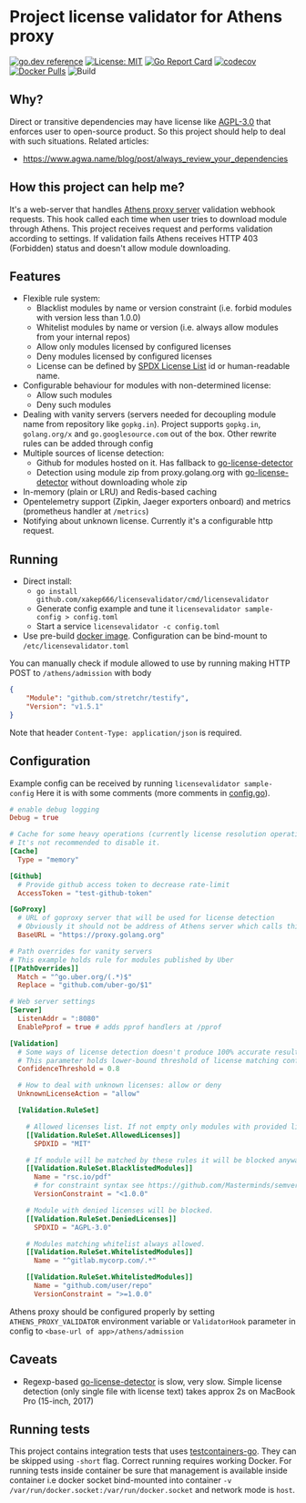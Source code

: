 # Project license validator for Athens proxy
[![go.dev reference](https://img.shields.io/badge/go.dev-reference-007d9c?logo=go&logoColor=white&style=flat-square)](https://pkg.go.dev/github.com/xakep666/licensevalidator)
[![License: MIT](https://img.shields.io/badge/License-MIT-yellow.svg)](https://opensource.org/licenses/MIT)
[![Go Report Card](https://goreportcard.com/badge/github.com/xakep666/licensevalidator)](https://goreportcard.com/report/github.com/xakep666/licensevalidator)
[![codecov](https://codecov.io/gh/xakep666/licensevalidator/branch/master/graph/badge.svg)](https://codecov.io/gh/xakep666/licensevalidator)
[![Docker Pulls](https://img.shields.io/docker/pulls/xakep666/licensevalidator.svg)](https://hub.docker.com/r/xakep666/licensevalidator)
![Build](https://github.com/xakep666/licensevalidator/workflows/Go/badge.svg)

## Why?
Direct or transitive dependencies may have license like [AGPL-3.0](https://spdx.org/licenses/AGPL-3.0.html) that enforces user to open-source product.
So this project should help to deal with such situations.
Related articles:
* https://www.agwa.name/blog/post/always_review_your_dependencies

## How this project can help me?
It's a web-server that handles [Athens proxy server](https://gomods.io/) validation webhook requests.
This hook called each time when user tries to download module through Athens. This project receives request and performs validation according to settings. If validation fails Athens receives HTTP 403 (Forbidden) status and doesn't allow module downloading.

## Features
* Flexible rule system:
    * Blacklist modules by name or version constraint (i.e. forbid modules with version less than 1.0.0)
    * Whitelist modules by name or version (i.e. always allow modules from your internal repos)
    * Allow only modules licensed by configured licenses
    * Deny modules licensed by configured licenses
    * License can be defined by [SPDX License List](https://spdx.org/licenses/) id or human-readable name.
* Configurable behaviour for modules with non-determined license:
    * Allow such modules
    * Deny such modules
* Dealing with vanity servers (servers needed for decoupling module name from repository like `gopkg.in`). Project supports `gopkg.in`, `golang.org/x` and `go.googlesource.com` out of the box. Other rewrite rules can be added through config
* Multiple sources of license detection:
    * Github for modules hosted on it. Has fallback to [go-license-detector](godoc.org/gopkg.in/src-d/go-license-detector.v3)
    * Detection using module zip from proxy.golang.org with [go-license-detector](godoc.org/gopkg.in/src-d/go-license-detector.v3) without downloading whole zip
* In-memory (plain or LRU) and Redis-based caching
* Opentelemetry support (Zipkin, Jaeger exporters onboard) and metrics (prometheus handler at `/metrics`)
* Notifying about unknown license. Currently it's a configurable http request.

## Running
* Direct install:
    * `go install github.com/xakep666/licensevalidator/cmd/licensevalidator`
    * Generate config example and tune it `licensevalidator sample-config > config.toml`
    * Start a service `licensevalidator -c config.toml`
* Use pre-build [docker image](https://hub.docker.com/repository/docker/xakep666/licensevalidator/general).
 Configuration can be bind-mount to `/etc/licensevalidator.toml`

You can manually check if module allowed to use by running making HTTP POST to `/athens/admission` with body
```json
{
    "Module": "github.com/stretchr/testify",
    "Version": "v1.5.1"
}
```
Note that header `Content-Type: application/json` is required.

## Configuration
Example config can be received by running `licensevalidator sample-config`
Here it is with some comments (more comments in [config.go](./cmd/licensevalidator/app/config.go)).
```toml
# enable debug logging
Debug = true

# Cache for some heavy operations (currently license resolution operation).
# It's not recommended to disable it.
[Cache]
  Type = "memory"

[Github]
  # Provide github access token to decrease rate-limit
  AccessToken = "test-github-token"

[GoProxy]
  # URL of goproxy server that will be used for license detection
  # Obviously it should not be address of Athens server which calls this app.
  BaseURL = "https://proxy.golang.org"

# Path overrides for vanity servers
# This example holds rule for modules published by Uber
[[PathOverrides]]
  Match = "^go.uber.org/(.*)$"
  Replace = "github.com/uber-go/$1"

# Web server settings
[Server]
  ListenAddr = ":8080"
  EnablePprof = true # adds pprof handlers at /pprof

[Validation]
  # Some ways of license detection doesn't produce 100% accurate result.
  # This parameter holds lower-bound threshold of license matching confidence.
  ConfidenceThreshold = 0.8

  # How to deal with unknown licenses: allow or deny
  UnknownLicenseAction = "allow"

  [Validation.RuleSet]

    # Allowed licenses list. If not empty only modules with provided licenses can be used.
    [[Validation.RuleSet.AllowedLicenses]]
      SPDXID = "MIT"

    # If module will be matched by these rules it will be blocked anyway.
    [[Validation.RuleSet.BlacklistedModules]]
      Name = "rsc.io/pdf"
      # for constraint syntax see https://github.com/Masterminds/semver/#checking-version-constraints
      VersionConstraint = "<1.0.0"

    # Module with denied licenses will be blocked.
    [[Validation.RuleSet.DeniedLicenses]]
      SPDXID = "AGPL-3.0"

    # Modules matching whitelist always allowed.
    [[Validation.RuleSet.WhitelistedModules]]
      Name = "^gitlab.mycorp.com/.*"

    [[Validation.RuleSet.WhitelistedModules]]
      Name = "github.com/user/repo"
      VersionConstraint = ">=1.0.0"
```

Athens proxy should be configured properly by setting `ATHENS_PROXY_VALIDATOR` environment variable or `ValidatorHook` parameter in config to `<base-url of app>/athens/admission`

## Caveats
* Regexp-based [go-license-detector](godoc.org/gopkg.in/src-d/go-license-detector.v3) is slow, very slow. Simple license detection (only single file with license text) takes approx 2s on MacBook Pro (15-inch, 2017)

## Running tests
This project contains integration tests that uses [testcontainers-go](https://github.com/testcontainers/testcontainers-go).
They can be skipped using `-short` flag. Correct running requires working Docker.
For running tests inside container be sure that management is available inside container
i.e docker socket bind-mounted into container `-v /var/run/docker.socket:/var/run/docker.socket` and network mode is `host`.
